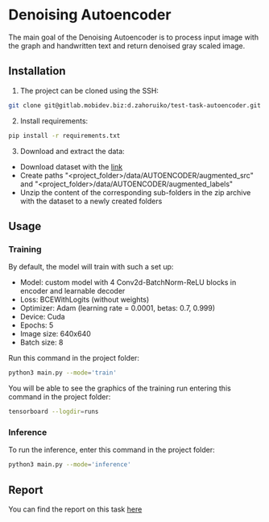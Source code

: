 # Denoising Autoencoder

The main goal of the Denoising Autoencoder is to process input image with the graph and handwritten text and return denoised gray scaled image.

## Installation

1. The project can be cloned using the SSH:

```bash
git clone git@gitlab.mobidev.biz:d.zahoruiko/test-task-autoencoder.git
```

2. Install requirements:

```bash
pip install -r requirements.txt
```

3. Download and extract the data:
- Download dataset with the [link](https://drive.google.com/file/d/1QQuXiggreSYWXiSruuKwWgdJlUZnkwTm/view?usp=sharing)
- Create paths "<project_folder>/data/AUTOENCODER/augmented_src" and "<project_folder>/data/AUTOENCODER/augmented_labels"
- Unzip the content of the corresponding sub-folders in the zip archive with the dataset to a newly created folders

## Usage

### Training

By default, the model will train with such a set up:

- Model: custom model with 4 Conv2d-BatchNorm-ReLU blocks in encoder and learnable decoder
- Loss: BCEWithLogits (without weights)
- Optimizer: Adam (learning rate = 0.0001, betas: 0.7, 0.999)
- Device: Cuda
- Epochs: 5
- Image size: 640x640
- Batch size: 8

Run this command in the project folder:
```bash
python3 main.py --mode='train'
```

You will be able to see the graphics of the training run entering this command in the project folder:
```bash
tensorboard --logdir=runs
```

### Inference

To run the inference, enter this command in the project folder:
```bash
python3 main.py --mode='inference'
```

## Report
You can find the report on this task [here](https://docs.google.com/document/d/1FeB_oiE4hf7aoJ9GxDk7AvRnm9NA_G4R/edit?usp=sharing&ouid=105452570762605421625&rtpof=true&sd=true)
